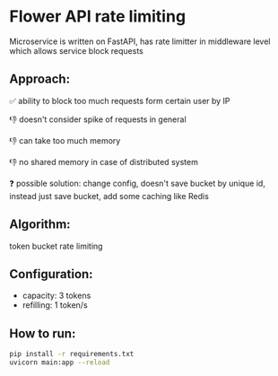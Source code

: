 # Flower API rate limiting

Microservice is written on FastAPI, has rate limitter in middleware level which allows service block requests

## Approach:
✅ ability to block too much requests form certain user by IP

👎 doesn't consider spike of requests in general

👎 can take too much memory

👎 no shared memory in case of distributed system 

❓ possible solution: change config, doesn't save bucket by unique id, instead just save bucket, add some caching like Redis

## Algorithm:
token bucket rate limiting

## Configuration:
- capacity: 3 tokens
- refilling: 1 token/s

## How to run:
```bash
pip install -r requirements.txt
uvicorn main:app --reload
```
